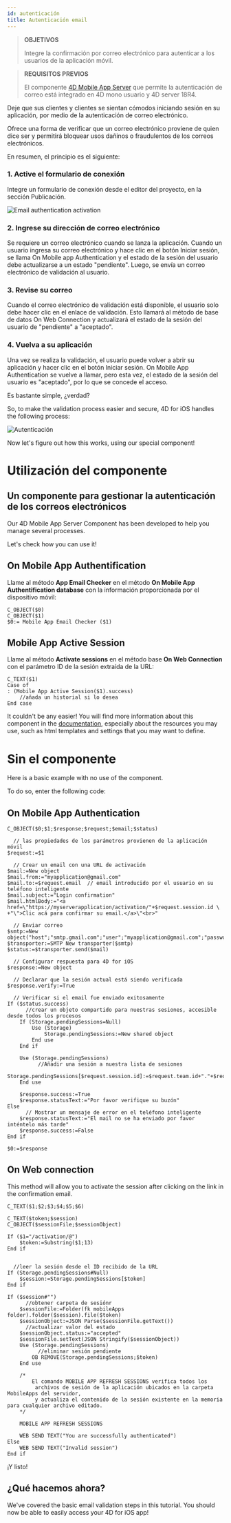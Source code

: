 ```yaml
---
id: autenticación
title: Autenticación email
---
```


> **OBJETIVOS**
> 
> Integre la confirmación por correo electrónico para autenticar a los usuarios de la aplicación móvil.

> **REQUISITOS PREVIOS**
> 
> El componente [4D Mobile App Server](https://github.com/4d-for-ios/4D-Mobile-App-Server) que permite la autenticación de correo está integrado en 4D mono usuario y 4D server 18R4.

Deje que sus clientes y clientes se sientan cómodos iniciando sesión en su aplicación, por medio de la autenticación de correo electrónico.

Ofrece una forma de verificar que un correo electrónico proviene de quien dice ser y permitirá bloquear usos dañinos o fraudulentos de los correos electrónicos.

En resumen, el principio es el siguiente:

### 1. Active el formulario de conexión

Integre un formulario de conexión desde el editor del proyecto, en la sección Publicación.

![Email authentication activation](assets/en/authentication/email-authentication-publishing-section.png)


### 2. Ingrese su dirección de correo electrónico

Se requiere un correo electrónico cuando se lanza la aplicación. Cuando un usuario ingresa su correo electrónico y hace clic en el botón Iniciar sesión, se llama On Mobile app Authentication y el estado de la sesión del usuario debe actualizarse a un estado "pendiente". Luego, se envía un correo electrónico de validación al usuario.

### 3. Revise su correo

Cuando el correo electrónico de validación está disponible, el usuario solo debe hacer clic en el enlace de validación. Esto llamará al método de base de datos On Web Connection y actualizará el estado de la sesión del usuario de "pendiente" a "aceptado".

### 4. Vuelva a su aplicación

Una vez se realiza la validación, el usuario puede volver a abrir su aplicación y hacer clic en el botón Iniciar sesión. On Mobile App Authentication se vuelve a llamar, pero esta vez, el estado de la sesión del usuario es "aceptado", por lo que se concede el acceso.

Es bastante simple, ¿verdad?

So, to make the validation process easier and secure, 4D for iOS handles the following process:

![Autenticación](assets/en/authentication/4D-for-iOS-email-auth.png)

Now let's figure out how this works, using our special component!


# Utilización del componente

## Un componente para gestionar la autenticación de los correos electrónicos

Our 4D Mobile App Server Component has been developed to help you manage several processes.

Let's check how you can use it!

## On Mobile App Authentification

Llame al método **App Email Checker** en el método **On Mobile App Authentification database** con la información proporcionada por el dispositivo móvil:

```4d
C_OBJECT($0)
C_OBJECT($1)
$0:= Mobile App Email Checker ($1)

```

## Mobile App Active Session

Llame al método **Activate sessions** en el método base **On Web Connection** con el parámetro ID de la sesión extraída de la URL:

```4d
C_TEXT($1)
Case of 
: (Mobile App Active Session($1).success)
    //añada un historial si lo desea
End case 

```

It couldn't be any easier! You will find more information about this component in the [documentation](https://github.com/4d-for-ios/4D-Mobile-App-Server/blob/master/Documentation/Methods/Mobile%20App%20Email%20Checker.md), especially about the resources you may use, such as html templates and settings that you may want to define.


# Sin el componente

Here is a basic example with no use of the component.

To do so, enter the following code:

## On Mobile App Authentication


```4d
C_OBJECT($0;$1;$response;$request;$email;$status)

  // las propiedades de los parámetros provienen de la aplicación móvil
$request:=$1

  // Crear un email con una URL de activación
$mail:=New object
$mail.from:="myapplication@gmail.com"
$mail.to:=$request.email  // email introducido por el usuario en su teléfono inteligente
$mail.subject:="Login confirmation"
$mail.htmlBody:="<a href=\"https://myserverapplication/activation/"+$request.session.id \
+"\">Clic acá para confirmar su email.</a>\"<br>"

  // Enviar correo
$smtp:=New object("host";"smtp.gmail.com";"user";"myapplication@gmail.com";"password";"xxx")
$transporter:=SMTP New transporter($smtp)
$status:=$transporter.send($mail)

  // Configurar respuesta para 4D for iOS
$response:=New object

  // Declarar que la sesión actual está siendo verificada
$response.verify:=True

  // Verificar si el email fue enviado exitosamente
If ($status.success)
      //crear un objeto compartido para nuestras sesiones, accesible desde todos los procesos
    If (Storage.pendingSessions=Null)
        Use (Storage)
            Storage.pendingSessions:=New shared object
        End use 
    End if 

    Use (Storage.pendingSessions)
          //Añadir una sesión a nuestra lista de sesiones
        Storage.pendingSessions[$request.session.id]:=$request.team.id+"."+$request.application.id
    End use 

    $response.success:=True
    $response.statusText:="Por favor verifique su buzón"
Else 
      // Mostrar un mensaje de error en el teléfono inteligente
    $response.statusText:="El mail no se ha enviado por favor inténtelo más tarde"
    $response.success:=False
End if 

$0:=$response

```

## On Web connection

This method will allow you to activate the session after clicking on the link in the confirmation email.

```4d
C_TEXT($1;$2;$3;$4;$5;$6)

C_TEXT($token;$session)
C_OBJECT($sessionFile;$sessionObject)

If ($1="/activation/@")
    $token:=Substring($1;13)
End if 


  //leer la sesión desde el ID recibido de la URL
If (Storage.pendingSessions#Null)
    $session:=Storage.pendingSessions[$token]
End if 

If ($session#"")
      //obtener carpeta de sesiónr
    $sessionFile:=Folder(fk mobileApps folder).folder($session).file($token)
    $sessionObject:=JSON Parse($sessionFile.getText())
      //actualizar valor del estado
    $sessionObject.status:="accepted"
    $sessionFile.setText(JSON Stringify($sessionObject))
    Use (Storage.pendingSessions)
          //eliminar sesión pendiente
        OB REMOVE(Storage.pendingSessions;$token)
    End use 

    /*
        El comando MOBILE APP REFRESH SESSIONS verifica todos los
         archivos de sesión de la aplicación ubicados en la carpeta MobileApps del servidor,
         y actualiza el contenido de la sesión existente en la memoria para cualquier archivo editado.
    */

    MOBILE APP REFRESH SESSIONS

    WEB SEND TEXT("You are successfully authenticated")
Else 
    WEB SEND TEXT("Invalid session")
End if 
```

¡Y listo!

## ¿Qué hacemos ahora?

We've covered the basic email validation steps in this tutorial. You should now be able to easily access your 4D for iOS app!
